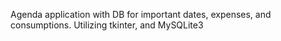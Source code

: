 Agenda application with DB for important dates, expenses, and consumptions. 
Utilizing tkinter, and MySQLite3

